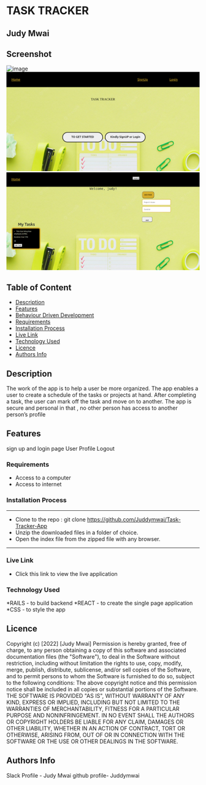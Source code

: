 # TASK TRACKER
 ## Judy Mwai
## Screenshot
 ![image](./client/public/)
 <img src="/client/public/landing.png" />
 <img src="/client/public/home1.png" />

 
 ## Table of Content
 - [Description](#description)
 - [Features](#features)
 - [Behaviour Driven Development](#Behaviour-Driven-Development)
 - [Requirements](#requirements)
 - [Installation Process](#installation-Process)
 - [Live Link](#Live-Link)
 - [Technology  Used](#technology-Used)
 - [Licence](#licence)
 - [Authors Info](#Authors-Info)
 ## Description
 <p>The work of the app is to help a user be  more organized. The app enables a user to create a schedule of the tasks or projects at hand. After completing a task, the user can mark off the task and move on to another. The app is secure and personal in that , no other person has access to another person’s profile</p>

## Features
sign up and login page
User Profile
Logout



 ###  Requirements
 * Access to  a computer
 * Access to internet
 ### Installation Process
 ****
* Clone to the repo : git clone https://github.com/Juddymwai/Task-Tracker-App
* Unzip the downloaded files in a folder of choice.
* Open the index file from the zipped file with any browser.
 ****
 
### Live Link
- Click this link to view the live application 
### Technology  Used
*RAILS - to build backend 
*REACT 	- to create the single page application 
*CSS - to style the app




## Licence
Copyright (c) [2022] [Judy Mwai] 
Permission is hereby granted, free of charge, to any person obtaining a copy
of this software and associated documentation files (the "Software"), to deal
in the Software without restriction, including without limitation the rights
to use, copy, modify, merge, publish, distribute, sublicense, and/or sell
copies of the Software, and to permit persons to whom the Software is
furnished to do so, subject to the following conditions:
The above copyright notice and this permission notice shall be included in all
copies or substantial portions of the Software.
THE SOFTWARE IS PROVIDED "AS IS", WITHOUT WARRANTY OF ANY KIND, EXPRESS OR
IMPLIED, INCLUDING BUT NOT LIMITED TO THE WARRANTIES OF MERCHANTABILITY,
FITNESS FOR A PARTICULAR PURPOSE AND NONINFRINGEMENT. IN NO EVENT SHALL THE
AUTHORS OR COPYRIGHT HOLDERS BE LIABLE FOR ANY CLAIM, DAMAGES OR OTHER
LIABILITY, WHETHER IN AN ACTION OF CONTRACT, TORT OR OTHERWISE, ARISING FROM,
OUT OF OR IN CONNECTION WITH THE SOFTWARE OR THE USE OR OTHER DEALINGS IN THE
SOFTWARE.


## Authors Info
Slack Profile - Judy Mwai
github profile- Juddymwai
